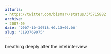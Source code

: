 ```yaml
---
alturls:
- https://twitter.com/bismark/status/375715882
archive:
- 2007-10
date: '2007-10-30T18:46:15+00:00'
slug: '1193769975'
---
```


breathing deeply after the intel interview

